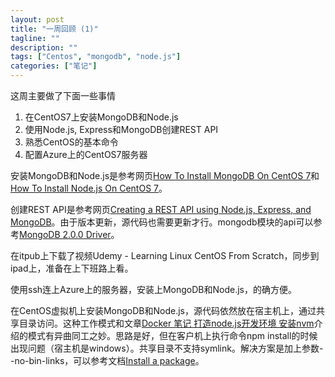 ```yaml
---
layout: post
title: "一周回顾 (1)"
tagline: ""
description: ""
tags: ["Centos", "mongodb", "node.js"]
categories: ["笔记"]
---
```

这周主要做了下面一些事情

1. 在CentOS7上安装MongoDB和Node.js
2. 使用Node.js, Express和MongoDB创建REST API
3. 熟悉CentOS的基本命令
4. 配置Azure上的CentOS7服务器

安装MongoDB和Node.js是参考网页[How To Install MongoDB On CentOS 7](http://www.unixmen.com/install-mongodb-centos-7/)和[How To Install Node.js On CentOS 7](http://www.unixmen.com/install-node-js-centos-7/)。

创建REST API是参考网页[Creating a REST API using Node.js, Express, and MongoDB](http://coenraets.org/blog/2012/10/creating-a-rest-api-using-node-js-express-and-mongodb/)。由于版本更新，源代码也需要更新才行。mongodb模块的api可以参考[MongoDB 2.0.0 Driver](http://mongodb.github.io/node-mongodb-native/2.0/)。

在itpub上下载了视频Udemy - Learning Linux CentOS From Scratch，同步到ipad上，准备在上下班路上看。

使用ssh连上Azure上的服务器，安装上MongoDB和Node.js，的确方便。

在CentOS虚拟机上安装MongoDB和Node.js，源代码依然放在宿主机上，通过共享目录访问。这种工作模式和文章[Docker 笔记 打造node.js开发环境 安装nvm](https://www.ijser.cn/install-nvm-on-docker/)介绍的模式有异曲同工之妙。思路是好，但在客户机上执行命令npm install的时候出现问题（宿主机是windows）。共享目录不支持symlink。解决方案是加上参数--no-bin-links，可以参考文档[Install a package](https://docs.npmjs.com/cli/install)。

